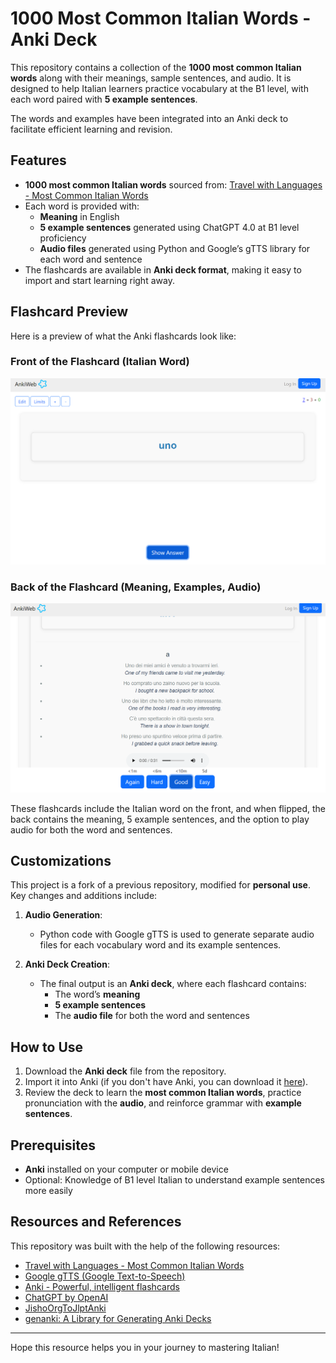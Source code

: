 # 1000 Most Common Italian Words - Anki Deck

This repository contains a collection of the **1000 most common Italian words** along with their meanings, sample sentences, and audio. It is designed to help Italian learners practice vocabulary at the B1 level, with each word paired with **5 example sentences**.

The words and examples have been integrated into an Anki deck to facilitate efficient learning and revision.

## Features

- **1000 most common Italian words** sourced from: [Travel with Languages - Most Common Italian Words](https://travelwithlanguages.com/blog/most-common-italian-words.html)
- Each word is provided with:
  - **Meaning** in English
  - **5 example sentences** generated using ChatGPT 4.0 at B1 level proficiency
  - **Audio files** generated using Python and Google’s gTTS library for each word and sentence
- The flashcards are available in **Anki deck format**, making it easy to import and start learning right away.

## Flashcard Preview

Here is a preview of what the Anki flashcards look like:

### Front of the Flashcard (Italian Word)

![Front of Flashcard](./images/front.png)

### Back of the Flashcard (Meaning, Examples, Audio)

![Back of Flashcard](./images/back.png)

These flashcards include the Italian word on the front, and when flipped, the back contains the meaning, 5 example sentences, and the option to play audio for both the word and sentences.

## Customizations

This project is a fork of a previous repository, modified for **personal use**. Key changes and additions include:

1. **Audio Generation**: 
   - Python code with Google gTTS is used to generate separate audio files for each vocabulary word and its example sentences.

2. **Anki Deck Creation**:
   - The final output is an **Anki deck**, where each flashcard contains:
     - The word’s **meaning**
     - **5 example sentences**
     - The **audio file** for both the word and sentences

## How to Use

1. Download the **Anki deck** file from the repository.
2. Import it into Anki (if you don't have Anki, you can download it [here](https://apps.ankiweb.net/)).
3. Review the deck to learn the **most common Italian words**, practice pronunciation with the **audio**, and reinforce grammar with **example sentences**.

## Prerequisites

- **Anki** installed on your computer or mobile device
- Optional: Knowledge of B1 level Italian to understand example sentences more easily

## Resources and References

This repository was built with the help of the following resources:

- [Travel with Languages - Most Common Italian Words](https://travelwithlanguages.com/blog/most-common-italian-words.html)
- [Google gTTS (Google Text-to-Speech)](https://pypi.org/project/gTTS/)
- [Anki - Powerful, intelligent flashcards](https://apps.ankiweb.net/)
- [ChatGPT by OpenAI](https://openai.com/chatgpt)
- [JishoOrgToJlptAnki](https://github.com/pierreydumas/JishoOrgToJlptAnki)
- [genanki: A Library for Generating Anki Decks](https://github.com/kerrickstaley/genanki)
---

Hope this resource helps you in your journey to mastering Italian!
